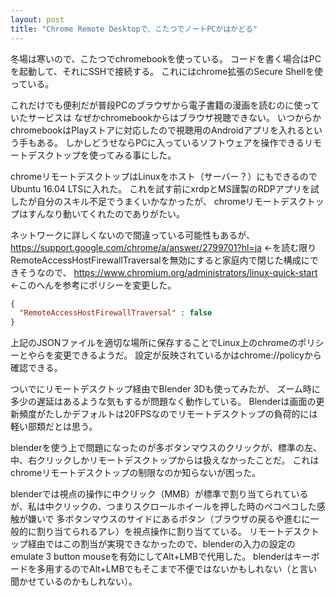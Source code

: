 ```yaml
---
layout: post
title: "Chrome Remote Desktopで、こたつでノートPCがはかどる"
---
```


冬場は寒いので、こたつでchromebookを使っている。
コードを書く場合はPCを起動して、それにSSHで接続する。
これにはchrome拡張のSecure Shellを使っている。

これだけでも便利だが普段PCのブラウザから電子書籍の漫画を読むのに使っていたサービスは
なぜかchromebookからはブラウザ視聴できない。
いつからかchromebookはPlayストアに対応したので視聴用のAndroidアプリを入れるという手もある。
しかしどうせならPCに入っているソフトウェアを操作できるリモートデスクトップを使ってみる事にした。

chromeリモートデスクトップはLinuxをホスト（サーバー？）にもできるのでUbuntu 16.04 LTSに入れた。
これを試す前にxrdpとMS謹製のRDPアプリを試したが自分のスキル不足でうまくいかなかったが、
chromeリモートデスクトップはすんなり動いてくれたのでありがたい。

ネットワークに詳しくないので間違っている可能性もあるが、
https://support.google.com/chrome/a/answer/2799701?hl=ja
←を読む限りRemoteAccessHostFirewallTraversalを無効にすると家庭内で閉じた構成にできそうなので、
https://www.chromium.org/administrators/linux-quick-start
←このへんを参考にポリシーを変更した。

```json
{
  "RemoteAccessHostFirewallTraversal" : false
}
```

上記のJSONファイルを適切な場所に保存することでLinux上のchromeのポリシーとやらを変更できるようだ。
設定が反映されているかはchrome://policyから確認できる。

ついでにリモートデスクトップ経由でBlender 3Dも使ってみたが、
ズーム時に多少の遅延はあるような気もするが問題なく動作している。
Blenderは画面の更新頻度がたしかデフォルトは20FPSなのでリモートデスクトップの負荷的には軽い部類だとは思う。

blenderを使う上で問題になったのが多ボタンマウスのクリックが、標準の左、中、右クリックしかリモートデスクトップからは扱えなかったことだ。
これはchromeリモートデスクトップの制限なのか知らないが困った。

blenderでは視点の操作に中クリック（MMB）が標準で割り当てられているが、私は中クリックの、つまりスクロールホイールを押した時のペコペコした感触が嫌いで
多ボタンマウスのサイドにあるボタン（ブラウザの戻るや進むに一般的に割り当てられるアレ）を視点操作に割り当てている。
リモートデスクトップ経由ではこの割当が実現できなかったので、blenderの入力の設定のemulate 3 button mouseを有効にしてAlt+LMBで代用した。
blenderはキーボードを多用するのでAlt+LMBでもそこまで不便ではないかもしれない（と言い聞かせているのかもしれない）。
